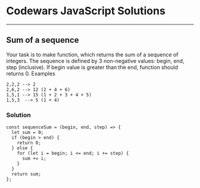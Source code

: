 # Codewars JavaScript Solutions

---

## Sum of a sequence

Your task is to make function, which returns the sum of a sequence of integers.
The sequence is defined by 3 non-negative values: begin, end, step (inclusive).
If begin value is greater than the end, function should returns 0.
Examples

```
2,2,2 --> 2
2,6,2 --> 12 (2 + 4 + 6)
1,5,1 --> 15 (1 + 2 + 3 + 4 + 5)
1,5,3  --> 5 (1 + 4)
```

### Solution

```
const sequenceSum = (begin, end, step) => {
  let sum = 0;
  if (begin > end) {
    return 0;
  } else {
    for (let i = begin; i <= end; i += step) {
      sum += i;
    }
  }
  return sum;
};
```
